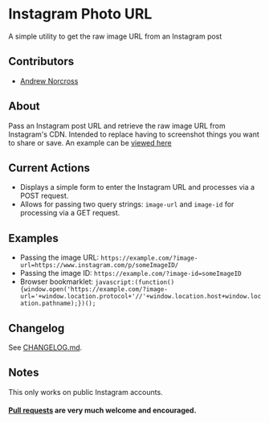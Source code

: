 Instagram Photo URL
===================

A simple utility to get the raw image URL from an Instagram post 

## Contributors
* [Andrew Norcross](https://github.com/norcross)

## About
Pass an Instagram post URL and retrieve the raw image URL from Instagram's CDN. Intended to replace having to screenshot things you want to share or save. An example can be [viewed here](https://ig.norcrossadmin.com/)

## Current Actions
* Displays a simple form to enter the Instagram URL and processes via a POST request.
* Allows for passing two query strings: `image-url` and `image-id` for processing via a GET request.

## Examples
* Passing the image URL: `https://example.com/?image-url=https://www.instagram.com/p/someImageID/`
* Passing the image ID: `https://example.com/?image-id=someImageID`
* Browser bookmarklet: `javascript:(function(){window.open('https://example.com/?image-url='+window.location.protocol+'//'+window.location.host+window.location.pathname);})();`

## Changelog

See [CHANGELOG.md](CHANGELOG.md).

## Notes
This only works on public Instagram accounts.


#### [Pull requests](https://github.com/norcross/instagram-photo-url/pulls) are very much welcome and encouraged.